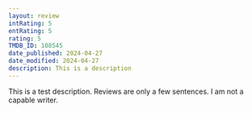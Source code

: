```yaml
---
layout: review
intRating: 5
entRating: 5
rating: 5
TMDB_ID: 108545
date_published: 2024-04-27
date_modified: 2024-04-27
description: This is a description
---
```


This is a test description. Reviews are only a few sentences. I am not a capable writer.
